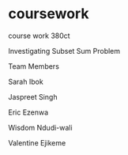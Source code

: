 # coursework
course work 380ct

Investigating Subset Sum Problem


Team Members

Sarah Ibok

Jaspreet Singh

Eric Ezenwa

Wisdom Ndudi-wali

Valentine Ejikeme
